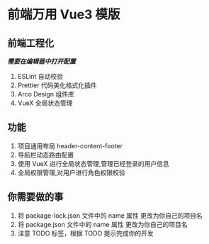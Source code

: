 # 前端万用 Vue3 模版

## 前端工程化

***需要在编辑器中打开配置***

1. ESLint    自动校验      
2. Prettier  代码美化格式化插件
3. Arco Design   组件库
4. VueX 全局状态管理

## 功能
1. 项目通用布局 header-content-footer
2. 导航栏动态路由配置
3. 使用 VueX 进行全局状态管理,管理已经登录的用户信息
4. 全局权限管理,对用户进行角色权限校验

## 你需要做的事
1. 将 package-lock.json 文件中的 name 属性 更改为你自己的项目名
2. 将 package.json 文件中的 name 属性 更改为你自己的项目名
3. 注意 TODO 标签，根据 TODO 提示完成你的开发
